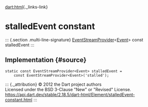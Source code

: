 [dart:html](../../dart-html/dart-html-library){._links-link}

stalledEvent constant
=====================

::: {.section .multi-line-signature}
[EventStreamProvider](../eventstreamprovider-class)\<[Event](../event-class)\>
const stalledEvent
:::

Implementation {#source}
--------------

``` {.language-dart data-language="dart"}
static const EventStreamProvider<Event> stalledEvent =
    const EventStreamProvider<Event>('stalled');
```

::: {._attribution}
© 2012 the Dart project authors\
Licensed under the BSD 3-Clause \"New\" or \"Revised\" License.\
<https://api.dart.dev/stable/2.18.5/dart-html/Element/stalledEvent-constant.html>
:::
